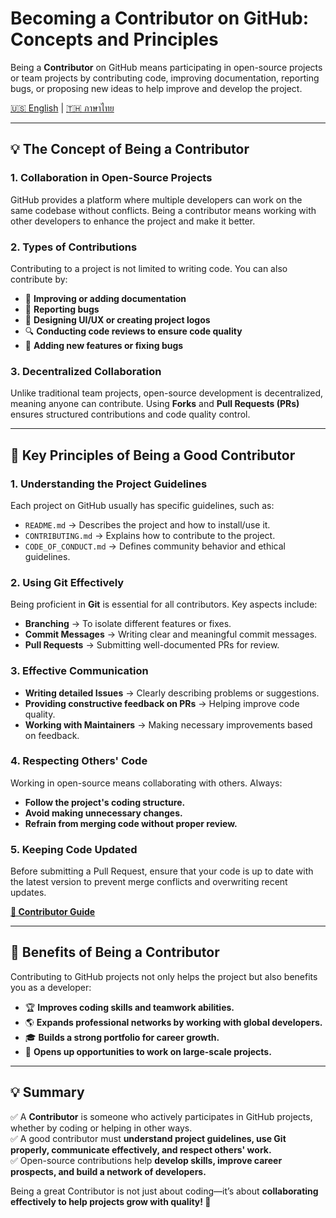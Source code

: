 # **Becoming a Contributor on GitHub: Concepts and Principles**

Being a **Contributor** on GitHub means participating in open-source projects or team projects by contributing code, improving documentation, reporting bugs, or proposing new ideas to help improve and develop the project.

[🇺🇸 English](./README.md) | [🇹🇭 ภาษาไทย](./README_th.md)

---

## **💡 The Concept of Being a Contributor**

### **1. Collaboration in Open-Source Projects**
GitHub provides a platform where multiple developers can work on the same codebase without conflicts. Being a contributor means working with other developers to enhance the project and make it better.

### **2. Types of Contributions**
Contributing to a project is not limited to writing code. You can also contribute by:
- 📝 **Improving or adding documentation**  
- 🐞 **Reporting bugs**  
- 🎨 **Designing UI/UX or creating project logos**  
- 🔍 **Conducting code reviews to ensure code quality**  
- 🚀 **Adding new features or fixing bugs**  

### **3. Decentralized Collaboration**
Unlike traditional team projects, open-source development is decentralized, meaning anyone can contribute. Using **Forks** and **Pull Requests (PRs)** ensures structured contributions and code quality control.

---

## **🎯 Key Principles of Being a Good Contributor**

### **1. Understanding the Project Guidelines**
Each project on GitHub usually has specific guidelines, such as:
- `README.md` → Describes the project and how to install/use it.
- `CONTRIBUTING.md` → Explains how to contribute to the project.
- `CODE_OF_CONDUCT.md` → Defines community behavior and ethical guidelines.

### **2. Using Git Effectively**
Being proficient in **Git** is essential for all contributors. Key aspects include:
- **Branching** → To isolate different features or fixes.
- **Commit Messages** → Writing clear and meaningful commit messages.
- **Pull Requests** → Submitting well-documented PRs for review.

### **3. Effective Communication**
- **Writing detailed Issues** → Clearly describing problems or suggestions.
- **Providing constructive feedback on PRs** → Helping improve code quality.
- **Working with Maintainers** → Making necessary improvements based on feedback.

### **4. Respecting Others' Code**
Working in open-source means collaborating with others. Always:
- **Follow the project's coding structure.**
- **Avoid making unnecessary changes.**
- **Refrain from merging code without proper review.**

### **5. Keeping Code Updated**
Before submitting a Pull Request, ensure that your code is up to date with the latest version to prevent merge conflicts and overwriting recent updates.

**[📖 Contributor Guide](./Contributor-guide.md)**

---

## **📌 Benefits of Being a Contributor**
Contributing to GitHub projects not only helps the project but also benefits you as a developer:
- 🏆 **Improves coding skills and teamwork abilities.**
- 🌎 **Expands professional networks by working with global developers.**
- 🎓 **Builds a strong portfolio for career growth.**
- 🚀 **Opens up opportunities to work on large-scale projects.**

---

## **💡 Summary**
✅ A **Contributor** is someone who actively participates in GitHub projects, whether by coding or helping in other ways.  
✅ A good contributor must **understand project guidelines, use Git properly, communicate effectively, and respect others' work.**  
✅ Open-source contributions help **develop skills, improve career prospects, and build a network of developers.**  

Being a great Contributor is not just about coding—it’s about **collaborating effectively to help projects grow with quality! 🚀**

